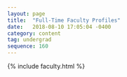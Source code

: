 ```yaml
---
layout: page
title:  "Full-Time Faculty Profiles"
date:   2018-08-10 17:05:04 -0400
category: content
tag: undergrad
sequence: 160
---
```

{% include faculty.html %}
